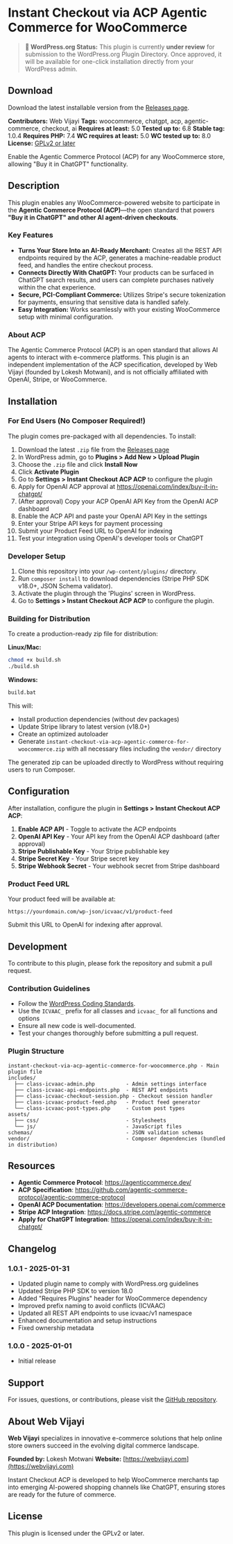 # Instant Checkout via ACP Agentic Commerce for WooCommerce

> **📢 WordPress.org Status:** This plugin is currently **under review** for submission to the WordPress.org Plugin Directory. Once approved, it will be available for one-click installation directly from your WordPress admin.

## Download

Download the latest installable version from the [Releases page](https://github.com/webvijayi/instant-checkout-via-acp-agentic-commerce-for-woocommerce/releases).

**Contributors:** Web Vijayi
**Tags:** woocommerce, chatgpt, acp, agentic-commerce, checkout, ai
**Requires at least:** 5.0
**Tested up to:** 6.8
**Stable tag:** 1.0.4
**Requires PHP:** 7.4
**WC requires at least:** 5.0
**WC tested up to:** 8.0
**License:** [GPLv2 or later](https://www.gnu.org/licenses/gpl-2.0.html)

Enable the Agentic Commerce Protocol (ACP) for any WooCommerce store, allowing "Buy it in ChatGPT" functionality.

## Description

This plugin enables any WooCommerce-powered website to participate in the **Agentic Commerce Protocol (ACP)**—the open standard that powers **"Buy it in ChatGPT" and other AI agent-driven checkouts**.

### Key Features

*   **Turns Your Store Into an AI-Ready Merchant:** Creates all the REST API endpoints required by the ACP, generates a machine-readable product feed, and handles the entire checkout process.
*   **Connects Directly With ChatGPT:** Your products can be surfaced in ChatGPT search results, and users can complete purchases natively within the chat experience.
*   **Secure, PCI-Compliant Commerce:** Utilizes Stripe's secure tokenization for payments, ensuring that sensitive data is handled safely.
*   **Easy Integration:** Works seamlessly with your existing WooCommerce setup with minimal configuration.

### About ACP

The Agentic Commerce Protocol (ACP) is an open standard that allows AI agents to interact with e-commerce platforms. This plugin is an independent implementation of the ACP specification, developed by Web Vijayi (founded by Lokesh Motwani), and is not officially affiliated with OpenAI, Stripe, or WooCommerce.

## Installation

### For End Users (No Composer Required!)

The plugin comes pre-packaged with all dependencies. To install:

1.  Download the latest `.zip` file from the [Releases page](https://github.com/webvijayi/instant-checkout-via-acp-agentic-commerce-for-woocommerce/releases)
2.  In WordPress admin, go to **Plugins > Add New > Upload Plugin**
3.  Choose the `.zip` file and click **Install Now**
4.  Click **Activate Plugin**
5.  Go to **Settings > Instant Checkout ACP ACP** to configure the plugin
6.  Apply for OpenAI ACP approval at https://openai.com/index/buy-it-in-chatgpt/
7.  (After approval) Copy your ACP OpenAI API Key from the OpenAI ACP dashboard
8.  Enable the ACP API and paste your OpenAI API Key in the settings
9.  Enter your Stripe API keys for payment processing
10. Submit your Product Feed URL to OpenAI for indexing
11. Test your integration using OpenAI's developer tools or ChatGPT

### Developer Setup

1.  Clone this repository into your `/wp-content/plugins/` directory.
2.  Run `composer install` to download dependencies (Stripe PHP SDK v18.0+, JSON Schema validator).
3.  Activate the plugin through the 'Plugins' screen in WordPress.
4.  Go to **Settings > Instant Checkout ACP ACP** to configure the plugin.

### Building for Distribution

To create a production-ready zip file for distribution:

**Linux/Mac:**
```bash
chmod +x build.sh
./build.sh
```

**Windows:**
```cmd
build.bat
```

This will:
- Install production dependencies (without dev packages)
- Update Stripe library to latest version (v18.0+)
- Create an optimized autoloader
- Generate `instant-checkout-via-acp-agentic-commerce-for-woocommerce.zip` with all necessary files including the `vendor/` directory

The generated zip can be uploaded directly to WordPress without requiring users to run Composer.

## Configuration

After installation, configure the plugin in **Settings > Instant Checkout ACP ACP**:

1. **Enable ACP API** - Toggle to activate the ACP endpoints
2. **OpenAI API Key** - Your API key from the OpenAI ACP dashboard (after approval)
3. **Stripe Publishable Key** - Your Stripe publishable key
4. **Stripe Secret Key** - Your Stripe secret key
5. **Stripe Webhook Secret** - Your webhook secret from Stripe dashboard

### Product Feed URL

Your product feed will be available at:
```
https://yourdomain.com/wp-json/icvaac/v1/product-feed
```

Submit this URL to OpenAI for indexing after approval.

## Development

To contribute to this plugin, please fork the repository and submit a pull request.

### Contribution Guidelines

*   Follow the [WordPress Coding Standards](https://developer.wordpress.org/coding-standards/).
*   Use the `ICVAAC_` prefix for all classes and `icvaac_` for all functions and options
*   Ensure all new code is well-documented.
*   Test your changes thoroughly before submitting a pull request.

### Plugin Structure

```
instant-checkout-via-acp-agentic-commerce-for-woocommerce.php - Main plugin file
includes/
  ├── class-icvaac-admin.php          - Admin settings interface
  ├── class-icvaac-api-endpoints.php  - REST API endpoints
  ├── class-icvaac-checkout-session.php - Checkout session handler
  ├── class-icvaac-product-feed.php   - Product feed generator
  └── class-icvaac-post-types.php     - Custom post types
assets/
  ├── css/                            - Stylesheets
  └── js/                             - JavaScript files
schemas/                              - JSON validation schemas
vendor/                               - Composer dependencies (bundled in distribution)
```

## Resources

*   **Agentic Commerce Protocol**: https://agenticcommerce.dev/
*   **ACP Specification**: https://github.com/agentic-commerce-protocol/agentic-commerce-protocol
*   **OpenAI ACP Documentation**: https://developers.openai.com/commerce
*   **Stripe ACP Integration**: https://docs.stripe.com/agentic-commerce
*   **Apply for ChatGPT Integration**: https://openai.com/index/buy-it-in-chatgpt/

## Changelog

### 1.0.1 - 2025-01-31
*   Updated plugin name to comply with WordPress.org guidelines
*   Updated Stripe PHP SDK to version 18.0
*   Added "Requires Plugins" header for WooCommerce dependency
*   Improved prefix naming to avoid conflicts (ICVAAC)
*   Updated all REST API endpoints to use icvaac/v1 namespace
*   Enhanced documentation and setup instructions
*   Fixed ownership metadata

### 1.0.0 - 2025-01-01
*   Initial release

## Support

For issues, questions, or contributions, please visit the [GitHub repository](https://github.com/webvijayi/instant-checkout-via-acp-agentic-commerce-for-woocommerce).

## About Web Vijayi

**Web Vijayi** specializes in innovative e-commerce solutions that help online store owners succeed in the evolving digital commerce landscape.

**Founded by:** Lokesh Motwani
**Website:** [https://webvijayi.com](https://webvijayi.com)

Instant Checkout ACP is developed to help WooCommerce merchants tap into emerging AI-powered shopping channels like ChatGPT, ensuring stores are ready for the future of commerce.

## License

This plugin is licensed under the GPLv2 or later.
